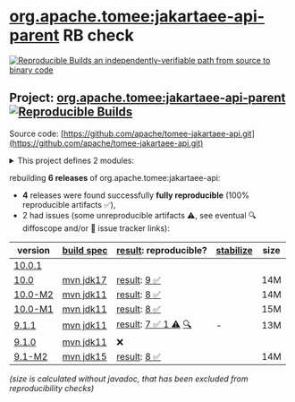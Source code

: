 [org.apache.tomee:jakartaee-api-parent](https://central.sonatype.com/artifact/org.apache.tomee/jakartaee-api-parent/versions) RB check
=======

[![Reproducible Builds](https://reproducible-builds.org/images/logos/rb.svg) an independently-verifiable path from source to binary code](https://reproducible-builds.org/)

## Project: [org.apache.tomee:jakartaee-api-parent](https://central.sonatype.com/artifact/org.apache.tomee/jakartaee-api-parent/versions) [![Reproducible Builds](https://img.shields.io/endpoint?url=https://raw.githubusercontent.com/jvm-repo-rebuild/reproducible-central/master/content/org/apache/tomee/jakartaee-api/badge.json)](https://github.com/jvm-repo-rebuild/reproducible-central/blob/master/content/org/apache/tomee/jakartaee-api/README.md)

Source code: [https://github.com/apache/tomee-jakartaee-api.git](https://github.com/apache/tomee-jakartaee-api.git)

<details><summary>This project defines 2 modules:</summary>

* [org.apache.tomee:jakartaee-api](https://central.sonatype.com/artifact/org.apache.tomee/jakartaee-api/overview)
* [org.apache.tomee:jakartaee-api-parent](https://central.sonatype.com/artifact/org.apache.tomee/jakartaee-api-parent/overview)
</details>

rebuilding **6 releases** of org.apache.tomee:jakartaee-api:
- **4** releases were found successfully **fully reproducible** (100% reproducible artifacts :white_check_mark:),
- 2 had issues (some unreproducible artifacts :warning:, see eventual :mag: diffoscope and/or :memo: issue tracker links):

| version | [build spec](/BUILDSPEC.md) | [result](https://reproducible-builds.org/docs/jvm/): reproducible? | [stabilize](https://github.com/google/oss-rebuild/blob/main/cmd/stabilize/README.md) | size |
| -- | --------- | ------ | ------ | -- |
| [10.0.1](https://central.sonatype.com/artifact/org.apache.tomee/jakartaee-api/10.0.1/pom) | | | |
| [10.0](https://central.sonatype.com/artifact/org.apache.tomee/jakartaee-api-parent/10.0/pom) | [mvn jdk17](jakartaee-api-10.0.buildspec) | [result](jakartaee-api-parent-10.0.buildinfo): [9 :white_check_mark: ](jakartaee-api-parent-10.0.buildcompare) | | 14M |
| [10.0-M2](https://central.sonatype.com/artifact/org.apache.tomee/jakartaee-api/10.0-M2/pom) | [mvn jdk11](jakartaee-api-10.0-M2.buildspec) | [result](jakartaee-api-10.0-M2.buildinfo): [8 :white_check_mark: ](jakartaee-api-10.0-M2.buildcompare) | | 14M |
| [10.0-M1](https://central.sonatype.com/artifact/org.apache.tomee/jakartaee-api/10.0-M1/pom) | [mvn jdk11](jakartaee-api-10.0-M1.buildspec) | [result](jakartaee-api-10.0-M1.buildinfo): [8 :white_check_mark: ](jakartaee-api-10.0-M1.buildcompare) | | 15M |
| [9.1.1](https://central.sonatype.com/artifact/org.apache.tomee/jakartaee-api/9.1.1/pom) | [mvn jdk11](jakartaee-api-9.1.1.buildspec) | [result](jakartaee-api-9.1.1.buildinfo): [7 :white_check_mark:  1 :warning:](jakartaee-api-9.1.1.buildcompare) [:mag:](jakartaee-api-9.1.1.diffoscope) | - | 13M |
| [9.1.0](https://central.sonatype.com/artifact/org.apache.tomee/jakartaee-api/9.1.0/pom) | [mvn jdk11](jakartaee-api-9.1.0.buildspec) | :x: | |
| [9.1-M2](https://central.sonatype.com/artifact/org.apache.tomee/jakartaee-api/9.1-M2/pom) | [mvn jdk15](jakartaee-api-9.1-M2.buildspec) | [result](jakartaee-api-9.1-M2.buildinfo): [8 :white_check_mark: ](jakartaee-api-9.1-M2.buildcompare) | | 14M |

<i>(size is calculated without javadoc, that has been excluded from reproducibility checks)</i>
